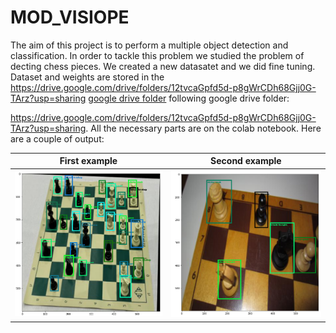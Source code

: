 # MOD_VISIOPE
The aim of this project is to perform a multiple object detection and classification. In order to tackle this problem we studied the problem of decting chess pieces.
We created a new datasatet and we did fine tuning. 
Dataset and weights are stored in the <a name="google_drive_folder">https://drive.google.com/drive/folders/12tvcaGpfd5d-p8gWrCDh68Gjj0G-TArz?usp=sharing</a>
[google drive folder](#google_drive_folder)
following google drive folder:

https://drive.google.com/drive/folders/12tvcaGpfd5d-p8gWrCDh68Gjj0G-TArz?usp=sharing.
All the necessary parts are on the colab notebook. 
Here are a couple of output:

First example              |  Second example
:-------------------------:|:-------------------------:
![](/images/img1.png)      |  ![](/images/img2.png)
